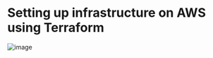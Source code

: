 # Setting up infrastructure on AWS using Terraform

![image](https://github.com/ShubhamRRana/Terraform-Project-/assets/96970537/f1553753-2426-4257-97dc-a87debec1584)
